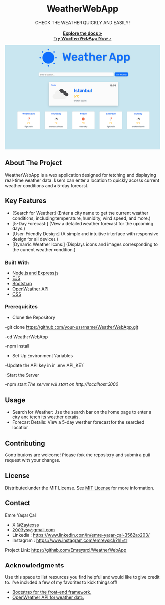                          
<br/>
<div align="center">

<h1 align="center">WeatherWebApp</h1>
<p align="center">
CHECK THE WEATHER QUICKLY AND EASILY!
<br/>
<br/>
<a href="https://github.com/Emreysrcl/WeatherWebApp"><strong>Explore the docs »</strong></a>
  <br>
<a href="https://weatherwebapp-am3i.onrender.com" target="_blank"><strong>Try WeatherWebApp Now »</strong></a>


  

![Weather App Preview](./public/assets/Weatherappprewiew.png)


</p>
</div>

 ## About The Project

WeatherWebApp is a web application designed for fetching and displaying real-time weather data. Users can enter a location to quickly access current weather conditions and a 5-day forecast.


## Key Features

- [Search for Weather:] (Enter a city name to get the current weather conditions, including temperature, humidity, wind speed, and more.)
- [5-Day Forecast:] (View a detailed weather forecast for the upcoming days.)
- [User-Friendly Design:] (A simple and intuitive interface with responsive design for all devices.)
- [Dynamic Weather Icons:] (Displays icons and images corresponding to the current weather condition.)


 ### Built With

- [Node.js and Express.js](https://nodejs.org/en)
- [EJS](https://ejs.co)
- [Bootstrap](https://getbootstrap.com)
- [OpenWeather API](https://openweathermap.org/api)
- [CSS](https://www.w3schools.com/css/)

  
 ### Prerequisites

- Clone the Repository

-git clone https://github.com/your-username/WeatherWebApp.git

-cd WeatherWebApp

-npm install

- Set Up Environment Variables

-Update the API key in in .env API_KEY

-Start the Server


-npm start
*The server will start on http://localhost:3000*

 ## Usage

- Search for Weather: Use the search bar on the home page to enter a city and fetch its weather details.
- Forecast Details: View a 5-day weather forecast for the searched location.

 ## Contributing

Contributions are welcome! Please fork the repository and submit a pull request with your changes.


 ## License

Distributed under the MIT License. See [MIT License](https://opensource.org/licenses/MIT) for more information.


 ## Contact

Emre Yaşar Çal 
- X [@Zaytexss](https://twitter.com/Zaytexss)
- 2003ysr@gmail.com
- Linkedin : https://www.linkedin.com/in/emre-yaşar-çal-3562ab203/
- İnstagram : https://www.instagram.com/emreysrcl/?hl=tr

Project Link: https://github.com/Emreysrcl/WeatherWebApp
 ## Acknowledgments

Use this space to list resources you find helpful and would like to give credit to. I've included a few of my favorites to kick things off!


- [Bootstrap for the front-end framework.](https://getbootstrap.com)
- [OpenWeather API for weather data.](https://openweathermap.org/api)
